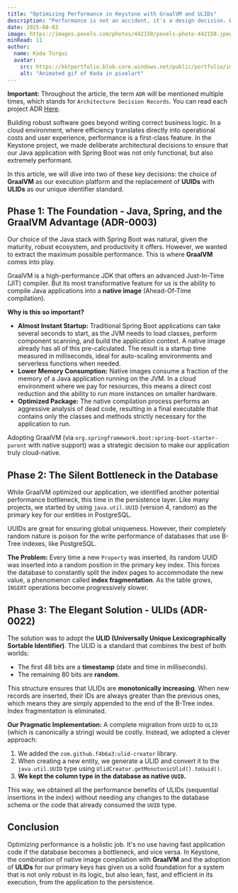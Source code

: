 ```yaml
---
title: "Optimizing Performance in Keystone with GraalVM and ULIDs"
description: "Performance is not an accident, it's a design decision. We explore two crucial optimizations in Keystone: the adoption of GraalVM for native, low-consumption execution, and the migration from UUIDs to ULIDs to resolve database performance bottlenecks."
date: 2025-08-03
image: https://images.pexels.com/photos/442150/pexels-photo-442150.jpeg?auto=compress&cs=tinysrgb&w=1260&h=750&dpr=1
minRead: 11
author:
  name: Koda Turqui
  avatar:
    src: https://kktportfolio.blob.core.windows.net/public/portfolio/images/Vdeo_Animado_Pronto-ezgif.webp
    alt: "Animated gif of Koda in pixelart"
---
```


**Important:** Throughout the article, the term `ADR` will be mentioned multiple times, which stands for `Architecture Decision Records`. You can read each project ADR [Here](https://github.com/koda-kaolinite/keystone_api/tree/main/docs/ARCHITECTURE-DESICION-LOG).

Building robust software goes beyond writing correct business logic. In a cloud environment, where efficiency translates directly into operational costs and user experience, performance is a first-class feature. In the Keystone project, we made deliberate architectural decisions to ensure that our Java application with Spring Boot was not only functional, but also extremely performant.

In this article, we will dive into two of these key decisions: the choice of **GraalVM** as our execution platform and the replacement of **UUIDs** with **ULIDs** as our unique identifier standard.

## Phase 1: The Foundation - Java, Spring, and the GraalVM Advantage (ADR-0003)

Our choice of the Java stack with Spring Boot was natural, given the maturity, robust ecosystem, and productivity it offers. However, we wanted to extract the maximum possible performance. This is where **GraalVM** comes into play.

GraalVM is a high-performance JDK that offers an advanced Just-In-Time (JIT) compiler. But its most transformative feature for us is the ability to compile Java applications into a **native image** (Ahead-Of-Time compilation).

**Why is this so important?**
-   **Almost Instant Startup:** Traditional Spring Boot applications can take several seconds to start, as the JVM needs to load classes, perform component scanning, and build the application context. A native image already has all of this pre-calculated. The result is a startup time measured in milliseconds, ideal for auto-scaling environments and serverless functions when needed.
-   **Lower Memory Consumption:** Native images consume a fraction of the memory of a Java application running on the JVM. In a cloud environment where we pay for resources, this means a direct cost reduction and the ability to run more instances on smaller hardware.
-   **Optimized Package:** The native compilation process performs an aggressive analysis of dead code, resulting in a final executable that contains only the classes and methods strictly necessary for the application to run.

Adopting GraalVM (via `org.springframework.boot:spring-boot-starter-parent` with native support) was a strategic decision to make our application truly cloud-native.

## Phase 2: The Silent Bottleneck in the Database

While GraalVM optimized our application, we identified another potential performance bottleneck, this time in the persistence layer. Like many projects, we started by using `java.util.UUID` (version 4, random) as the primary key for our entities in PostgreSQL.

UUIDs are great for ensuring global uniqueness. However, their completely random nature is poison for the write performance of databases that use B-Tree indexes, like PostgreSQL.

**The Problem:**
Every time a new `Property` was inserted, its random UUID was inserted into a random position in the primary key index. This forces the database to constantly split the index pages to accommodate the new value, a phenomenon called **index fragmentation**. As the table grows, `INSERT` operations become progressively slower.

## Phase 3: The Elegant Solution - ULIDs (ADR-0022)

The solution was to adopt the **ULID (Universally Unique Lexicographically Sortable Identifier)**. The ULID is a standard that combines the best of both worlds:
-   The first 48 bits are a **timestamp** (date and time in milliseconds).
-   The remaining 80 bits are **random**.

This structure ensures that ULIDs are **monotonically increasing**. When new records are inserted, their IDs are always greater than the previous ones, which means they are simply appended to the end of the B-Tree index. Index fragmentation is eliminated.

**Our Pragmatic Implementation:**
A complete migration from `UUID` to `ULID` (which is canonically a string) would be costly. Instead, we adopted a clever approach:
1.  We added the `com.github.f4b6a3:ulid-creator` library.
2.  When creating a new entity, we generate a ULID and convert it to the `java.util.UUID` type using `UlidCreator.getMonotonicUlid().toUuid()`.
3.  **We kept the column type in the database as native `UUID`.**

This way, we obtained all the performance benefits of ULIDs (sequential insertions in the index) without needing any changes to the database schema or the code that already consumed the `UUID` type.

## Conclusion

Optimizing performance is a holistic job. It's no use having fast application code if the database becomes a bottleneck, and vice versa. In Keystone, the combination of native image compilation with **GraalVM** and the adoption of **ULIDs** for our primary keys has given us a solid foundation for a system that is not only robust in its logic, but also lean, fast, and efficient in its execution, from the application to the persistence.
